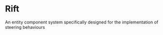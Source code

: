 # Rift
An entity component system specifically designed for the implementation of steering behaviours
